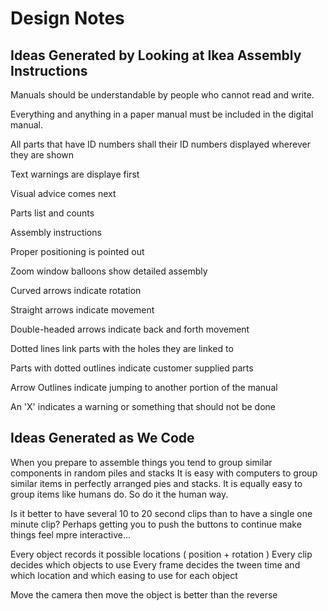 Design Notes
===

## Ideas Generated by Looking at Ikea Assembly Instructions

Manuals should be understandable by people who cannot read and write.

Everything and anything in a paper manual must be included in the digital manual.

All parts that have ID numbers shall their ID numbers displayed wherever they are shown

Text warnings are displaye first

Visual advice comes next

Parts list and counts

Assembly instructions

Proper positioning is pointed out

Zoom window balloons show detailed assembly

Curved arrows indicate rotation

Straight arrows indicate movement

Double-headed arrows indicate back and forth movement

Dotted lines link parts with the holes they are linked to

Parts with dotted outlines indicate customer supplied parts

Arrow Outlines indicate jumping to another portion of the manual

An 'X' indicates a warning or something that should not be done 

## Ideas Generated as We Code

When you prepare to assemble things you tend to group similar components in random piles and stacks
It is easy with computers to group similar items in perfectly arranged pies and stacks.
It is equally easy to group items like humans do.
So do it the human way.

Is it better to have several 10 to 20 second clips than to have a single one minute clip?
Perhaps getting you to push the buttons to continue make things feel mpre interactive...

Every object records it possible locations ( position + rotation )
Every clip decides which objects to use
Every frame decides the tween time and which location and which easing to use for each object

Move the camera then move the object is better than the reverse


